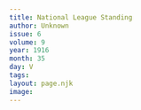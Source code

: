 ```yaml
---
title: National League Standing
author: Unknown
issue: 6
volume: 9
year: 1916
month: 35
day: V
tags:
layout: page.njk
image:
---
```


